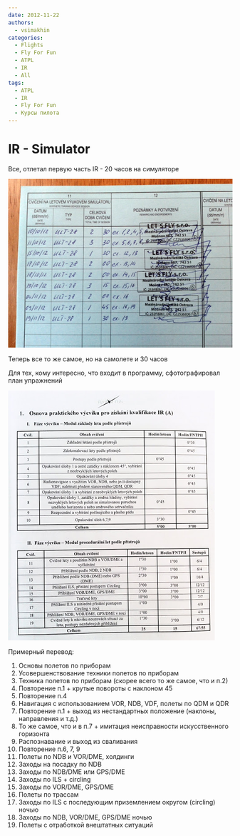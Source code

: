 ```yaml
---
date: 2012-11-22
authors:
  - vsimakhin
categories:
  - Flights
  - Fly For Fun
  - ATPL
  - IR
  - All
tags:
  - ATPL
  - IR
  - Fly For Fun
  - Курсы пилота
---
```


# IR - Simulator

Все, отлетал первую часть IR - 20 часов на симуляторе

![](IMG_20121122_081640.jpg)

Теперь все то же самое, но на самолете и 30 часов

Для тех, кому интересно, что входит в программу, сфотографировал план упражнений

![](IMG_20121122_081700.jpg)

Примерный перевод:

1. Основы полетов по приборам
1. Усовершенствование техники полетов по приборам
1. Техника полетов по приборам (скорее всего то же самое, что и п.2)
1. Повторение п.1 + крутые повороты с наклоном 45
1. Повторение п.4
1. Навигация с использованием VOR, NDB, VDF, полеты по QDM и QDR
1. Повторение п.1 + выход из нестандартных положение (наклоны, направления и т.д.)
1. То же самое, что и в п.7 + имитация неисправности искусственного горизонта
1. Распознавание и выход из сваливания
1. Повторение п.6, 7, 9
1. Полеты по NDB и VOR/DME, холдинги
1. Заходы на посадку по NDB
1. Заходы по NDB/DME или GPS/DME
1. Заходы по ILS + circling
1. Заходы по VOR/DME, GPS/DME
1. Полеты по трассам
1. Заходы по ILS с последующим приземлением округом (circling) ночью
1. Заходы по NDB, VOR/DME, GPS/DME ночью
1. Полеты с отработкой внештатных ситуаций